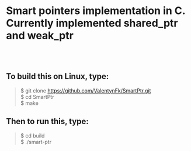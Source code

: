 # Smart pointers implementation in C.</br>Currently implemented shared_ptr and weak_ptr
</br></br>
## To build this on Linux, type:
>$ git clone https://github.com/ValentynFk/SmartPtr.git</br>
>$ cd SmartPtr</br>
>$ make</br>
## Then to run this, type:
>$ cd build</br>
>$ ./smart-ptr</br>
